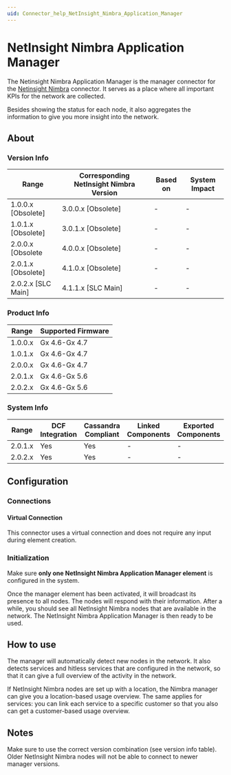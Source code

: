 ```yaml
---
uid: Connector_help_NetInsight_Nimbra_Application_Manager
---
```


# NetInsight Nimbra Application Manager

The Netinsight Nimbra Application Manager is the manager connector for the [Netinsight Nimbra](xref:Connector_help_NetInsight_Nimbra) connector. It serves as a place where all important KPIs for the network are collected.

Besides showing the status for each node, it also aggregates the information to give you more insight into the network.

## About

### Version Info

| **Range**            | **Corresponding NetInsight Nimbra Version** | **Based on** | **System Impact** |
|----------------------|---------------------------------------------|--------------|-------------------|
| 1.0.0.x \[Obsolete\] | 3.0.0.x \[Obsolete\]                        | \-           | \-                |
| 1.0.1.x \[Obsolete\] | 3.0.1.x \[Obsolete\]                        | \-           | \-                |
| 2.0.0.x \[Obsolete   | 4.0.0.x \[Obsolete\]                        | \-           | \-                |
| 2.0.1.x \[Obsolete\] | 4.1.0.x \[Obsolete\]                        | \-           | \-                |
| 2.0.2.x \[SLC Main\] | 4.1.1.x \[SLC Main\]                        | \-           | \-                |

### Product Info

| **Range** | **Supported Firmware** |
|-----------|------------------------|
| 1.0.0.x   | Gx 4.6-Gx 4.7          |
| 1.0.1.x   | Gx 4.6-Gx 4.7          |
| 2.0.0.x   | Gx 4.6-Gx 4.7          |
| 2.0.1.x   | Gx 4.6-Gx 5.6          |
| 2.0.2.x   | Gx 4.6-Gx 5.6          |

### System Info

| **Range** | **DCF Integration** | **Cassandra Compliant** | **Linked Components** | **Exported Components** |
|-----------|---------------------|-------------------------|-----------------------|-------------------------|
| 2.0.1.x   | Yes                 | Yes                     | \-                    | \-                      |
| 2.0.2.x   | Yes                 | Yes                     | \-                    | \-                      |

## Configuration

### Connections

#### Virtual Connection

This connector uses a virtual connection and does not require any input during element creation.

### Initialization

Make sure **only one NetInsight Nimbra Application Manager element** is configured in the system.

Once the manager element has been activated, it will broadcast its presence to all nodes. The nodes will respond with their information. After a while, you should see all NetInsight Nimbra nodes that are available in the network. The NetInsight Nimbra Application Manager is then ready to be used.

## How to use

The manager will automatically detect new nodes in the network. It also detects services and hitless services that are configured in the network, so that it can give a full overview of the activity in the network.

If NetInsight Nimbra nodes are set up with a location, the Nimbra manager can give you a location-based usage overview.
The same applies for services: you can link each service to a specific customer so that you also can get a customer-based usage overview.

## Notes

Make sure to use the correct version combination (see version info table). Older NetInsight Nimbra nodes will not be able to connect to newer manager versions.
